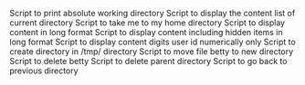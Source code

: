 Script to print absolute working directory
Script to display the content list of current directory
Script to take me to my home directory
Script to display content in long format
Script to display content including hidden items in long format
Script to display content digits user id numerically only
Script to create directory in /tmp/ directory
Script to move file betty to new directory
Script to delete betty
Script to delete parent directory
Script to go back to previous directory
